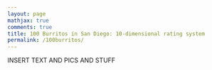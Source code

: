 ```yaml
---
layout: page
mathjax: true
comments: true
title: 100 Burritos in San Diego: 10-dimensional rating system
permalink: /100burritos/
---
```


INSERT TEXT AND PICS AND STUFF